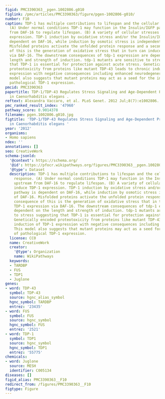 ```yaml
---
figid: PMC3390363__pgen.1002806.g010
figlink: /pmc/articles/PMC3390363/figure/pgen-1002806-g010/
number: F10
caption: TDP-1 has multiple contributions to lifespan and the cellular stress response.
  (A) Under normal conditions TDP-1 may function in the Insulin/IGFP pathway upstream
  from DAF-16 to regulate lifespan. (B) A variety of cellular stresses induce TDP-1
  expression. TDP-1 induction by oxidative stress and/or the Insulin/IGF pathway is
  dependent on DAF-16, while induction by osmotic stress is independent of DAF-16.
  Misfolded proteins activate the unfolded protein response and a secondary consequence
  of this is the generation of oxidative stress that in turn can induce TDP-1 expression
  via DAF-16. The downstream consequences of tdp-1 expression are dependent on the
  length and strength of induction. tdp-1 mutants are sensitive to stress suggesting
  that TDP-1 is essential for protection against acute stress. Genetically encoded
  proteotoxicity from proteins like mutant TDP-43 leads to chronic induction of TDP-1
  expression with negative consequences including enhanced neurodegeneration. This
  model also suggests that mutant proteins may act as a seed for the induction of
  pathological TDP-1 expression.
pmcid: PMC3390363
papertitle: TDP-1/TDP-43 Regulates Stress Signaling and Age-Dependent Proteotoxicity
  in Caenorhabditis elegans .
reftext: Alexandra Vaccaro, et al. PLoS Genet. 2012 Jul;8(7):e1002806.
pmc_ranked_result_index: '47960'
pathway_score: 0.9014378
filename: pgen.1002806.g010.jpg
figtitle: 'TDP-1/TDP-43 Regulates Stress Signaling and Age-Dependent Proteotoxicity
  in Caenorhabditis elegans '
year: '2012'
organisms:
- Homo sapiens
ndex: ''
annotations: []
seo: CreativeWork
schema-jsonld:
  '@context': https://schema.org/
  '@id': https://pfocr.wikipathways.org/figures/PMC3390363__pgen.1002806.g010.html
  '@type': Dataset
  description: TDP-1 has multiple contributions to lifespan and the cellular stress
    response. (A) Under normal conditions TDP-1 may function in the Insulin/IGFP pathway
    upstream from DAF-16 to regulate lifespan. (B) A variety of cellular stresses
    induce TDP-1 expression. TDP-1 induction by oxidative stress and/or the Insulin/IGF
    pathway is dependent on DAF-16, while induction by osmotic stress is independent
    of DAF-16. Misfolded proteins activate the unfolded protein response and a secondary
    consequence of this is the generation of oxidative stress that in turn can induce
    TDP-1 expression via DAF-16. The downstream consequences of tdp-1 expression are
    dependent on the length and strength of induction. tdp-1 mutants are sensitive
    to stress suggesting that TDP-1 is essential for protection against acute stress.
    Genetically encoded proteotoxicity from proteins like mutant TDP-43 leads to chronic
    induction of TDP-1 expression with negative consequences including enhanced neurodegeneration.
    This model also suggests that mutant proteins may act as a seed for the induction
    of pathological TDP-1 expression.
  license: CC0
  name: CreativeWork
  creator:
    '@type': Organization
    name: WikiPathways
  keywords:
  - TARDBP
  - FUS
  - TDP1
  - Juglone
genes:
- word: TDP-43
  symbol: TDP-43
  source: hgnc_alias_symbol
  hgnc_symbol: TARDBP
  entrez: '23435'
- word: FUS
  symbol: FUS
  source: hgnc_symbol
  hgnc_symbol: FUS
  entrez: '2521'
- word: TDP-1
  symbol: TDP1
  source: hgnc_symbol
  hgnc_symbol: TDP1
  entrez: '55775'
chemicals:
- word: Juglone
  source: MESH
  identifier: C005134
diseases: []
figid_alias: PMC3390363__F10
redirect_from: /figures/PMC3390363__F10
figtype: Figure
---
```

